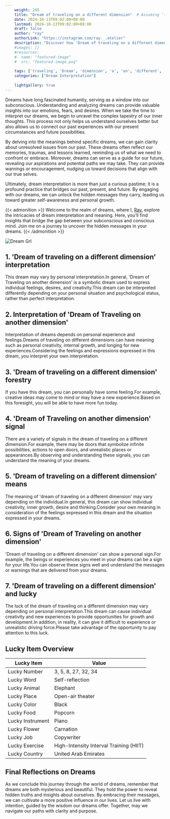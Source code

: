 ```yaml
---
    weight: 245
    title: "Dream of traveling on a different dimension"  # Assuming 'title' column exists
    date: 2024-10-13T09:02:00+08:00
    lastmod: 2024-10-13T09:02:00+08:00
    draft: false
    author: "ray"
    authorLink: "https://instagram.com/ray._.atelier"
    description: "Discover how 'Dream of traveling on a different dimension' can interpret your future and uncover its significant meanings in your life."
    #images: []
    #resources:
    #- name: "featured-image"
    #  src: "featured-image.png"
    
    tags: ['traveling', 'Dream', 'dimension', 'a', 'on', 'different', 'of']
    categories: ["Dream Interpretation"]
    
    lightgallery: true
---
```

    
Dreams have long fascinated humanity, serving as a window into our subconscious. Understanding and analyzing dreams can provide valuable insights into our emotions, fears, and desires. When we take the time to interpret our dreams, we begin to unravel the complex tapestry of our inner thoughts. This process not only helps us understand ourselves better but also allows us to connect our past experiences with our present circumstances and future possibilities.

By delving into the meanings behind specific dreams, we can gain clarity about unresolved issues from our past. These dreams often reflect our memories, traumas, and lessons learned, reminding us of what we need to confront or embrace. Moreover, dreams can serve as a guide for our future, revealing our aspirations and potential paths we may take. They can provide warnings or encouragement, nudging us toward decisions that align with our true selves.

Ultimately, dream interpretation is more than just a curious pastime; it is a profound practice that bridges our past, present, and future. By engaging with our dreams, we can unlock the hidden messages they carry, leading us toward greater self-awareness and personal growth.

{{< admonition >}}
Welcome to the realm of dreams, where I, [Ray](https://instagram.com/ray._.atelier), explore the intricacies of dream interpretation and meaning. Here, you’ll find insights that bridge the gap between your subconscious and conscious mind. Join me on a journey to uncover the hidden messages in your dreams.
{{< /admonition >}}

![Dream Grl](https://cdn.pixabay.com/photo/2017/11/02/03/35/gothic-2910057_1280.jpg "Dream Grl")

## 1. 'Dream of traveling on a different dimension' interpretation
This dream may vary by personal interpretation.In general, 'Dream of Traveling on another dimension' is a symbolic dream used to express individual feelings, desires, and creativity.This dream can be interpreted differently depending on your personal situation and psychological status, rather than perfect interpretation.

## 2. Interpretation of 'Dream of Traveling on another dimension'
Interpretation of dreams depends on personal experience and feelings.Dreams of traveling on different dimensions can have meaning such as personal creativity, internal growth, and longing for new experiences.Considering the feelings and expressions expressed in this dream, you interpret your own interpretation.

## 3. 'Dream of traveling on a different dimension' forestry
If you have this dream, you can personally have some feeling.For example, creative ideas may come to mind or may have a new experience.Based on this foresight, you will be able to have more fun today.

## 4. 'Dream of Traveling on another dimension' signal
There are a variety of signals in the dream of traveling on a different dimension.For example, there may be doors that symbolize infinite possibilities, actions to open doors, and unrealistic places or appearances.By observing and understanding these signals, you can understand the meaning of your dreams.

## 5. 'Dream of traveling on a different dimension' means
The meaning of 'dream of traveling on a different dimension' may vary depending on the individual.In general, this dream can show individual creativity, inner growth, desire and thinking.Consider your own meaning in consideration of the feelings expressed in this dream and the situation expressed in your dreams.

## 6. Signs of 'Dream of Traveling on another dimension'
'Dream of traveling on a different dimension' can show a personal sign.For example, the beings or experiences you meet in your dreams can be a sign for your life.You can observe these signs well and understand the messages or warnings that are delivered from your dreams.

## 7. 'Dream of traveling on a different dimension' and lucky
The luck of the dream of traveling on a different dimension may vary depending on personal interpretation.This dream can cause individual creativity and new experiences to provide opportunities for growth and development.In addition, in reality, it can give it difficult to experience or unrealistic driving force.Please take advantage of the opportunity to pay attention to this luck.

## Lucky Item Overview
| Lucky Item          | Value              |
|---------------|--------------------|
| Lucky Number        | 3, 5, 8, 27, 32, 34  |
| Lucky Word          | Self-reflection |
| Lucky Animal        | Elephant |
| Lucky Place         | Open-air theater     |
| Lucky Color         | Black     |
| Lucky Food          | Popcorn      |
| Lucky Instrument    | Piano |
| Lucky Flower        | Carnation    |
| Lucky Job           | Copywriter       |
| Lucky Exercise      | High-Intensity Interval Training (HIIT)  |
| Lucky Country       | United Arab Emirates    |


##  Final Reflections on Dreams

As we conclude this journey through the world of dreams, remember that dreams are both mysterious and beautiful. They hold the power to reveal hidden truths and insights about ourselves. By embracing their messages, we can cultivate a more positive influence in our lives. Let us live with intention, guided by the wisdom our dreams offer. Together, may we navigate our paths with clarity and purpose.
